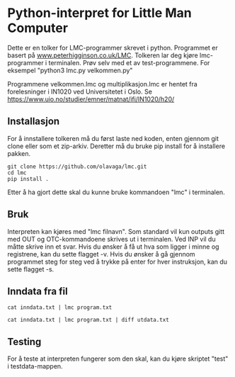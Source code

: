 # Python-interpret for Little Man Computer

Dette er en tolker for LMC-programmer skrevet i python. Programmet er basert på www.peterhigginson.co.uk/LMC. Tolkeren lar deg kjøre lmc-programmer i terminalen. Prøv selv med et av test-programmene. For eksempel "python3 lmc.py velkommen.py"

Programmene velkommen.lmc og multiplikasjon.lmc er hentet fra forelesninger i IN1020 ved Universitetet i Oslo. Se https://www.uio.no/studier/emner/matnat/ifi/IN1020/h20/

## Installasjon

For å innstallere tolkeren må du først laste ned koden, enten gjennom git clone eller som et zip-arkiv. Deretter må du bruke pip install for å installere pakken.

```
git clone https://github.com/olavaga/lmc.git
cd lmc
pip install .
```

Etter å ha gjort dette skal du kunne bruke kommandoen "lmc" i terminalen.

## Bruk

Interpreten kan kjøres med "lmc filnavn". Som standard vil kun outputs gitt med OUT og OTC-kommandoene skrives ut i terminalen. Ved INP vil du måtte skrive inn et svar. Hvis du ønsker å få ut hva som ligger i minne og registrene, kan du sette flagget -v. Hvis du ønsker å gå gjennom programmet steg for steg ved å trykke på enter for hver instruksjon, kan du sette flagget -s.

## Inndata fra fil

```
cat inndata.txt | lmc program.txt
```

```
cat inndata.txt | lmc program.txt | diff utdata.txt
```

## Testing

For å teste at interpreten fungerer som den skal, kan du kjøre skriptet "test" i testdata-mappen. 


